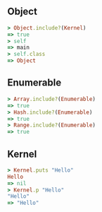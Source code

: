 ## Object

```ruby
> Object.include?(Kernel)
=> true
> self
=> main
> self.class
=> Object
```

## Enumerable

```ruby
> Array.include?(Enumerable)
=> true
> Hash.include?(Enumerable)
=> true
> Range.include?(Enumerable)
=> true
```

## Kernel

```ruby
> Kernel.puts "Hello"
Hello
=> nil
> Kernel.p "Hello"
"Hello"
=> "Hello"
```
